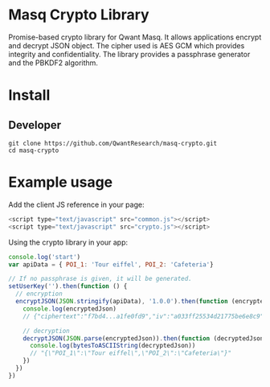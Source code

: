 # Masq Crypto Library

Promise-based crypto library for Qwant Masq. It allows applications encrypt and decrypt JSON object. The cipher used is AES GCM which provides integrity and confidentiality. 
The library provides a passphrase generator and the PBKDF2 algorithm. 

# Install

## Developer

```
git clone https://github.com/QwantResearch/masq-crypto.git
cd masq-crypto
```

# Example usage

Add the client JS reference in your page:

```JavaScript
<script type="text/javascript" src="common.js"></script>
<script type="text/javascript" src="crypto.js"></script>
```
Using the crypto library in your app:

```JavaScript
console.log('start')
var apiData = { POI_1: 'Tour eiffel', POI_2: 'Cafeteria'}

// If no passphrase is given, it will be generated.
setUserKey('').then(function () {
  // encryption
  encryptJSON(JSON.stringify(apiData), '1.0.0').then(function (encryptedJson) {
    console.log(encryptedJson)
    // {"ciphertext":"f7bd4...a1fe0fd9","iv":"a033ff25534d21775be6e8c9","version":"1.0.0"}

    // decryption
    decryptJSON(JSON.parse(encryptedJson)).then(function (decryptedJson) {
      console.log(bytesToASCIIString(decryptedJson))
      // "{\"POI_1\":\"Tour eiffel\",\"POI_2\":\"Cafeteria\"}"
    })
  })
})
```

